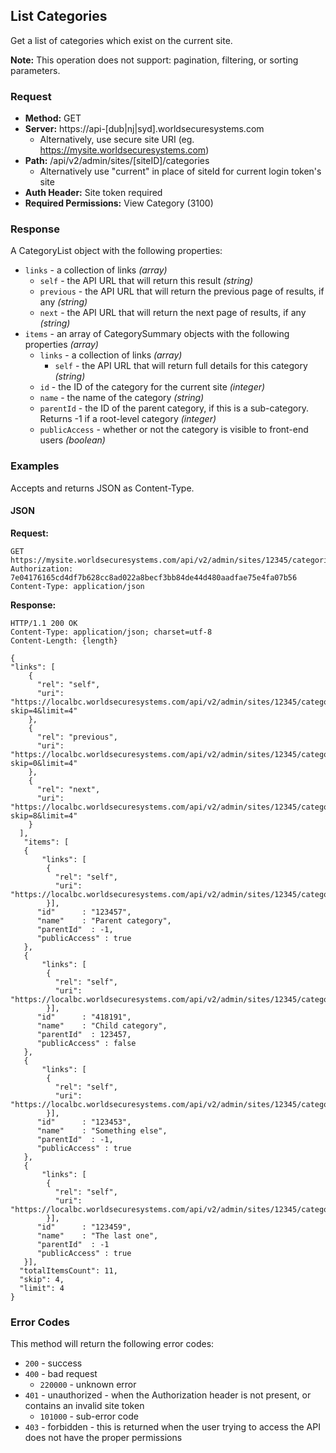 ## List Categories

Get a list of categories which exist on the current site.

**Note:** This operation does not support: pagination, filtering, or sorting parameters.  

### Request

* **Method:** GET
* **Server:** https://api-[dub|nj|syd].worldsecuresystems.com
  * Alternatively, use secure site URI (eg. https://mysite.worldsecuresystems.com)
* **Path:** /api/v2/admin/sites/[siteID]/categories 
	* Alternatively use "current" in place of siteId for current login token's site
* **Auth Header:** Site token required
* **Required Permissions:** View Category (3100)

### Response

A CategoryList object with the following properties:

* `links` - a collection of links *(array)*
	* `self` - the API URL that will return this result *(string)*
	* `previous` - the API URL that will return the previous page of results, if any *(string)*
	* `next` - the API URL that will return the next page of results, if any *(string)*
* `items` - an array of CategorySummary objects with the following properties *(array)*
	* `links` - a collection of links *(array)*
		* `self` - the API URL that will return full details for this category *(string)*
	* `id` - the ID of the category for the current site *(integer)*
	* `name` - the name of the category *(string)*
	* `parentId` - the ID of the parent category, if this is a sub-category. Returns -1 if a root-level category *(integer)*
	* `publicAccess` - whether or not the category is visible to front-end users *(boolean)*

### Examples

Accepts and returns JSON as Content-Type.

#### JSON

**Request:**
~~~
GET https://mysite.worldsecuresystems.com/api/v2/admin/sites/12345/categories
Authorization: 7e04176165cd4df7b628cc8ad022a8becf3bb84de44d480aadfae75e4fa07b56
Content-Type: application/json
~~~

**Response:**
~~~
HTTP/1.1 200 OK
Content-Type: application/json; charset=utf-8
Content-Length: {length}
 
{
"links": [
    {
      "rel": "self",
      "uri": "https://localbc.worldsecuresystems.com/api/v2/admin/sites/12345/categories?skip=4&limit=4"
    },
    {
      "rel": "previous",
      "uri": "https://localbc.worldsecuresystems.com/api/v2/admin/sites/12345/categories?skip=0&limit=4"
    },
    {
      "rel": "next",
      "uri": "https://localbc.worldsecuresystems.com/api/v2/admin/sites/12345/categories?skip=8&limit=4"
    }
  ],
   "items": [
   {
       "links": [
        {
          "rel": "self",
          "uri": "https://localbc.worldsecuresystems.com/api/v2/admin/sites/12345/categories/123457"
        }],
      "id"      : "123457",
      "name"    : "Parent category",
      "parentId"  : -1,
      "publicAccess" : true
   },
   {
       "links": [
        {
          "rel": "self",
          "uri": "https://localbc.worldsecuresystems.com/api/v2/admin/sites/12345/categories/418191"
        }],
      "id"      : "418191",
      "name"    : "Child category",
      "parentId"  : 123457,
      "publicAccess" : false
   },
   {
       "links": [
        {
          "rel": "self",
          "uri": "https://localbc.worldsecuresystems.com/api/v2/admin/sites/12345/categories/123453"
        }],
      "id"      : "123453",
      "name"    : "Something else",
      "parentId"  : -1,
      "publicAccess" : true
   },
   {
       "links": [
        {
          "rel": "self",
          "uri": "https://localbc.worldsecuresystems.com/api/v2/admin/sites/12345/categories/123459"
        }],
      "id"      : "123459",
      "name"    : "The last one",
      "parentId"  : -1
      "publicAccess" : true
   }],
  "totalItemsCount": 11,
  "skip": 4,
  "limit": 4
}
~~~

### Error Codes

This method will return the following error codes:

* `200` - success
* `400` - bad request
	* `220000` - unknown error
* `401` - unauthorized - when the Authorization header is not present, or contains an invalid site token
	* `101000` - sub-error code
* `403` - forbidden - this is returned when the user trying to access the API does not have the proper permissions
